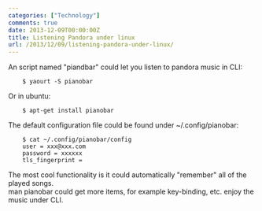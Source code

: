 ```yaml
---
categories: ["Technology"]
comments: true
date: 2013-12-09T00:00:00Z
title: Listening Pandora under linux
url: /2013/12/09/listening-pandora-under-linux/
---
```


An script named "piandbar" could let you listen to pandora music in CLI:

```
	$ yaourt -S pianobar

```
Or in ubuntu:

```
	$ apt-get install pianobar

```
The default configuration file could be found under ~/.config/pianobar:

```
	$ cat ~/.config/pianobar/config 
	user = xxx@xxx.com
	password = xxxxxx
	tls_fingerprint =

```
The most cool functionality is it could automatically "remember" all of the played songs.    
man pianobar could get more items, for example key-binding, etc. enjoy the music under CLI. 	
